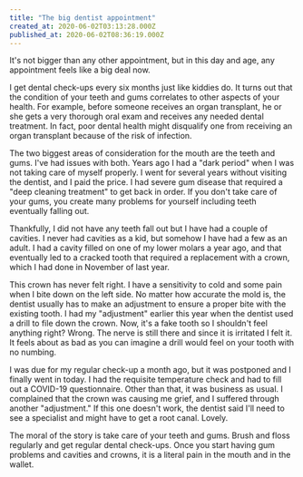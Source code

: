 ```yaml
---
title: "The big dentist appointment"
created_at: 2020-06-02T03:13:28.000Z
published_at: 2020-06-02T08:36:19.000Z
---
```

It's not bigger than any other appointment, but in this day and age, any appointment feels like a big deal now. 

I get dental check-ups every six months just like kiddies do. It turns out that the condition of your teeth and gums correlates to other aspects of your health. For example, before someone receives an organ transplant, he or she gets a very thorough oral exam and receives any needed dental treatment. In fact, poor dental health might disqualify one from receiving an organ transplant because of the risk of infection.

The two biggest areas of consideration for the mouth are the teeth and gums. I've had issues with both. Years ago I had a "dark period" when I was not taking care of myself properly. I went for several years without visiting the dentist, and I paid the price. I had severe gum disease that required a "deep cleaning treatment" to get back in order. If you don't take care of your gums, you create many problems for yourself including teeth eventually falling out. 

Thankfully, I did not have any teeth fall out but I have had a couple of cavities. I never had cavities as a kid, but somehow I have had a few as an adult. I had a cavity filled on one of my lower molars a year ago, and that eventually led to a cracked tooth that required a replacement with a crown, which I had done in November of last year. 

This crown has never felt right. I have a sensitivity to cold and some pain when I bite down on the left side. No matter how accurate the mold is, the dentist usually has to make an adjustment to ensure a proper bite with the existing tooth. I had my "adjustment" earlier this year when the dentist used a drill to file down the crown. Now, it's a fake tooth so I shouldn't feel anything right? Wrong. The nerve is still there and since it is irritated I felt it. It feels about as bad as you can imagine a drill would feel on your tooth with no numbing.

I was due for my regular check-up a month ago, but it was postponed and I finally went in today. I had the requisite temperature check and had to fill out a COVID-19 questionnaire. Other than that, it was business as usual. I complained that the crown was causing me grief, and I suffered through another "adjustment." If this one doesn't work, the dentist said I'll need to see a specialist and might have to get a root canal. Lovely.

The moral of the story is take care of your teeth and gums. Brush and floss regularly and get regular dental check-ups. Once you start having gum problems and cavities and crowns, it is a literal pain in the mouth and in the wallet.
